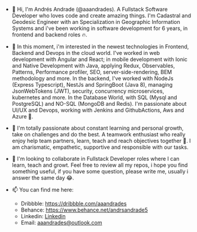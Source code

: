 - 👋 Hi, I'm Andrés Andrade (@aaandrades). A Fullstack Software Developer who loves code and create amazing things. I'm Cadastral and Geodesic Engineer with an Specialization in Geographic Information Systems and i've been working in software development for 6 years, in frontend and backend roles 🔥.

- 👀 In this moment, i'm interested in the newest technologies in Frontend, Backend and Devops in the cloud world. I've worked in web development with Angular and React; in mobile development with Ionic and Native Development with Java, applying Redux, Observables, Patterns, Performance profiler, SEO, server-side-rendering, BEM methodology and more. In the backend, I've worked with NodeJs (Express Typescript), NestJs and SpringBoot (Java 8), managing JsonWebTokens (JWT), security, concurrency microservices, kubernetes and more. In the Database World, with SQL (Mysql and PostgreSQL) and NO-SQL (MongoDB and Redis). I'm passionate about UI/UX and Devops, working with Jenkins and GithubActions, Aws and Azure 🚀.

- 🌱 I'm totally passionate about constant learning and personal growth, take on challenges and do the best. A teamwork enthusiast who really enjoy help team partners, learn, teach and reach objectives together 👷. I am charismatic, empathetic, supportive and responsible with our tasks.

- 💞️ I'm looking to collaborate in Fullstack Developer roles where I can learn, teach and growt. Feel free to review all my repos, i hope you find something useful, if you have some question, please write me, usually i answer the same day 😂.

- 📫 You can find me here:
  * Dribbble: https://dribbble.com/aaandrades
  *  Behance: https://www.behance.net/andrsandrade5
  *  Linkedin: [Linkedin](https://www.linkedin.com/in/andr%C3%A9s-andrade-51962b105/)
  *  Email: aaandrades@outlook.com

<!---
aaandrades/aaandrades is a ✨ special ✨ repository because its `README.md` (this file) appears on your GitHub profile.
You can click the Preview link to take a look at your changes.
--->

